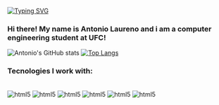 [![Typing SVG](https://readme-typing-svg.demolab.com/?lines=Hello!;Welcome+to+my+Github)](https://git.io/typing-svg)

### Hi there! My name is Antonio Laureno and i am a computer engineering student at UFC!



![Antonio's GitHub stats](https://github-readme-stats.vercel.app/api?username=AntonioLaureno28&show_icons=true&theme=radical)
[![Top Langs](https://github-readme-stats.vercel.app/api/top-langs/?username=AntonioLaureno28&layout=compact)](https://github.com/anuraghazra/github-readme-stats)




### Tecnologies I work with:

<div style = "display: inline_block"><br/>
  <img align="center" alt= "html5" src= "https://img.shields.io/badge/C-00599C?style=for-the-badge&logo=c&logoColor=white"/>
  <img align="center" alt= "html5" src= "https://img.shields.io/badge/Java-ED8B00?style=for-the-badge&logo=openjdk&logoColor=white"/>
  <img align="center" alt= "html5" src= "https://img.shields.io/badge/Python-14354C?style=for-the-badge&logo=python&logoColor=white"/>
  <img align="center" alt= "html5" src= "https://img.shields.io/badge/JavaScript-F7DF1E?style=for-the-badge&logo=javascript&logoColor=black"/>
  <img align="center" alt= "html5" src= "https://img.shields.io/badge/HTML5-E34F26?style=for-the-badge&logo=html5&logoColor=white"/>
  <img align="center" alt= "html5" src= "https://img.shields.io/badge/CSS3-1572B6?style=for-the-badge&logo=css3&logoColor=white"/>
</div>

